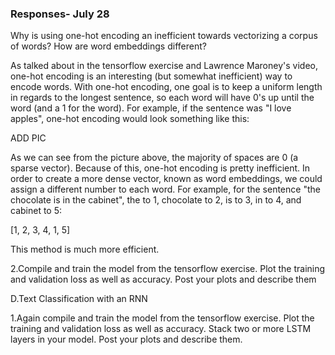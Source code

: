 ### Responses- July 28
Why is using one-hot encoding an inefficient towards vectorizing a corpus of words?  How are word embeddings different? 

As talked about in the tensorflow exercise and Lawrence Maroney's video, one-hot encoding is an interesting (but somewhat inefficient) way to encode words. With one-hot encoding, one goal is to keep a uniform length in regards to the longest sentence, so each word will have 0's up until the word (and a 1 for the word). For example, if the sentence was "I love apples", one-hot encoding would look something like this:

ADD PIC 

As we can see from the picture above, the majority of spaces are 0 (a sparse vector). Because of this, one-hot encoding is pretty inefficient. In order to create a more dense vector, known as word embeddings, we could assign a different number to each word. For example, for the sentence "the chocolate is in the cabinet", the to 1, chocolate to 2, is to 3, in to 4, and cabinet to 5:

[1, 2, 3, 4, 1, 5]

This method is much more efficient. 


2.Compile and train the model from the tensorflow exercise.  Plot the training and validation loss as well as accuracy.  Post your plots and describe them





D.Text Classification with an RNN


1.Again compile and train the model from the tensorflow exercise.  Plot the training and validation loss as well as accuracy.  Stack two or more LSTM layers in your model.  Post your plots and describe them.
